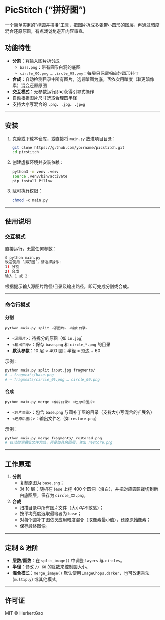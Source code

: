 # PicStitch (“拼好图”)

一个简单实用的“挖圆并拼接”工具，把图片拆成多张带小圆形的图层，再通过暗度混合还原原图，有点戏谑地避开内容审查。

## 功能特性

- **分割**：将输入图片拆分成  
  - `base.png`：带有圆形白洞的底图  
  - `circle_00.png` … `circle_09.png`：每层只保留相应的圆形补丁  
- **合成**：自动检测目录中所有图片，选最暗图为底，再依次用暗度（取更暗像素）混合还原原图  
- **交互模式**：无参数运行即可获得引导式操作  
- 自动根据图片尺寸选取合理圆半径  
- 支持大小写混合的 `.png`、`.jpg`、`.jpeg`

---

## 安装

1. 克隆或下载本仓库，或直接将 `main.py` 放进项目目录：  
   ```bash
   git clone https://github.com/yourname/picstitch.git
   cd picstitch
   ```  
2. 创建虚拟环境并安装依赖：  
   ```bash
   python3 -m venv .venv
   source .venv/bin/activate
   pip install Pillow
   ```  
3. 赋可执行权限：  
   ```bash
   chmod +x main.py
   ```

---

## 使用说明

### 交互模式

直接运行，无需任何参数：
```bash
$ python main.py
欢迎使用 ‘拼好图’，请选择操作：
1) 分割
2) 合成
输入 1 或 2:
```
根据提示输入源图片路径/目录及输出路径，即可完成分割或合成。

---

### 命令行模式

#### 分割

```bash
python main.py split <源图片> <输出目录>
```

- `<源图片>`：待拆分的原图（如 `in.jpg`）  
- `<输出目录>`：保存 `base.png` 和 `circle_*.png` 的目录  
- **默认参数**：10 层 × 400 圆；半径 = 短边 ÷ 60  

示例：
```bash
python main.py split input.jpg fragments/
# → fragments/base.png
# → fragments/circle_00.png … circle_09.png
```

#### 合成

```bash
python main.py merge <碎片目录> <还原后图片>
```

- `<碎片目录>`：包含 `base.png` 与圆补丁图的目录（支持大小写混合的扩展名）  
- `<还原后图片>`：输出文件名（如 `restore.png`）  

示例：
```bash
python main.py merge fragments/ restored.png
# 自动检测最暗文件为底，再叠加其余图层，输出 restore.png
```

---

## 工作原理

1. **分割**  
   - 复制原图为 `base.png`；  
   - 对 10 层：随机在 `base` 上挖 400 个圆洞（填白），并把对应圆区裁切到新白底图层，保存为 `circle_XX.png`。  
2. **合成**  
   - 扫描目录中所有图片文件（大小写不敏感）；  
   - 按平均亮度选取最暗者为 `base`；  
   - 对每个圆补丁图依次应用暗度混合（取像素最小值），还原原始像素；  
   - 保存最终图像。

---

## 定制 & 进阶

- **层数/圆数**：在 `split_image()` 中调整 `layers` 与 `circles`。  
- **半径**：修改 `// 60` 的除数来控制圆大小。  
- **混合模式**：`merge_image()` 默认使用 `ImageChops.darker`，也可改用乘法 (`multiply`) 或其他模式。

---

## 许可证

MIT © HerbertGao
